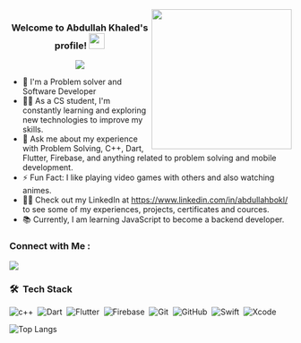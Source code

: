 
<img width="250" align="right" src="https://c.tenor.com/_DOBjnGspYAAAAAM/code-coding.gif">

<h3 align="center">
  Welcome to Abdullah Khaled's profile!
  <img src="https://media.giphy.com/media/hvRJCLFzcasrR4ia7z/giphy.gif" width="28">
</h3>

<!-- Typing SVG by DenverCoder1 - https://github.com/DenverCoder1/readme-typing-svg -->
<p align="center">
  <a href="https://github.com/DenverCoder1/readme-typing-svg"><img src="https://readme-typing-svg.herokuapp.com/?lines=Mobile%20developer;Always%20learning%20new%20things&font=Fira%20Code&center=true&width=440&height=45&color=f75c7e&vCenter=true&size=22"></a>
</p> 

- 🏢 I'm a Problem solver and Software Developer 
- 👨‍💻 As a CS student, I'm constantly learning and exploring new technologies to improve my skills.
- 💬 Ask me about my experience with Problem Solving, C++, Dart, Flutter, Firebase, and anything related to problem solving and mobile development.
- ⚡ Fun Fact: I like playing video games with others and also watching animes.
- 👨‍💻 Check out my LinkedIn at https://www.linkedin.com/in/abdullahbokl/ to see some of my experiences, projects, certificates and cources.
- 📚 Currently, I am learning JavaScript to become a backend developer.


### Connect with Me :

<a href="https://www.linkedin.com/in/abdullahbokl/" target="_blank"><img src="https://img.shields.io/badge/-Abdullah%20Khaled-0077B5?style=for-the-badge&logo=Linkedin&logoColor=white"/></a>

### 🛠 &nbsp;Tech Stack

![c++](https://img.shields.io/badge/-C++-05122A?style=flat&logo=c%2B%2B&logoColor=white)&nbsp;
![Dart](https://img.shields.io/badge/-Dart-05122A?style=flat&logo=Dart)&nbsp;
![Flutter](https://img.shields.io/badge/-Flutter-05122A?style=flat&logo=Flutter)&nbsp;
![Firebase](https://img.shields.io/badge/-Firebase%20-05122A?style=flat&logo=Firebase)&nbsp;
![Git](https://img.shields.io/badge/-Git-05122A?style=flat&logo=git)&nbsp;
![GitHub](https://img.shields.io/badge/-GitHub-05122A?style=flat&logo=github)&nbsp;
![Swift](https://img.shields.io/badge/-Swift-05122A?style=flat&logo=Swift)&nbsp;
![Xcode](https://img.shields.io/badge/-Xcode-05122A?style=flat&logo=Xcode)&nbsp;




![Top Langs](https://github-readme-stats.vercel.app/api/top-langs/?username=abdullahbokl&layout=compact)
<br>
